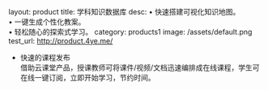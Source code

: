 
layout: product
title: 学科知识数据库
desc: • 快速搭建可视化知识地图。<br />• 一键生成个性化教案。<br />• 轻松随心的探索式学习。
category: products1
image: /assets/default.png
test_url: http://product.4ye.me/


* 快速的课程发布  
借助云课堂产品，授课教师可将课件/视频/文档迅速编排成在线课程，学生可在线一键订阅，立即开始学习，节约时间。

